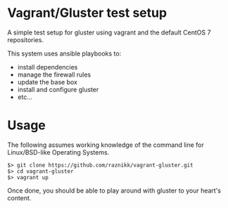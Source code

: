 # Vagrant/Gluster test setup

A simple test setup for gluster using vagrant and the default CentOS 7 
repositories.

This system uses ansible playbooks to:
  - install dependencies
  - manage the firewall rules
  - update the base box
  - install and configure gluster
  - etc...

# Usage

The following assumes working knowledge of the command line for Linux/BSD-like
Operating Systems.

    $> git clone https://github.com/raznikk/vagrant-gluster.git
    $> cd vagrant-gluster
    $> vagrant up

Once done, you should be able to play around with gluster to your heart's
content.
